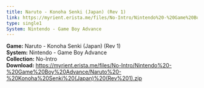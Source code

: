 ```yaml
---
title: Naruto - Konoha Senki (Japan) (Rev 1)
link: https://myrient.erista.me/files/No-Intro/Nintendo%20-%20Game%20Boy%20Advance/Naruto%20-%20Konoha%20Senki%20(Japan)%20(Rev%201).zip
type: single1
System: Nintendo - Game Boy Advance
---
```

<b>Game:</b> Naruto - Konoha Senki (Japan) (Rev 1)<br>
<b>System:</b> Nintendo - Game Boy Advance<br>
<b>Collection:</b> No-Intro<br>
<b>Download:</b> https://myrient.erista.me/files/No-Intro/Nintendo%20-%20Game%20Boy%20Advance/Naruto%20-%20Konoha%20Senki%20(Japan)%20(Rev%201).zip